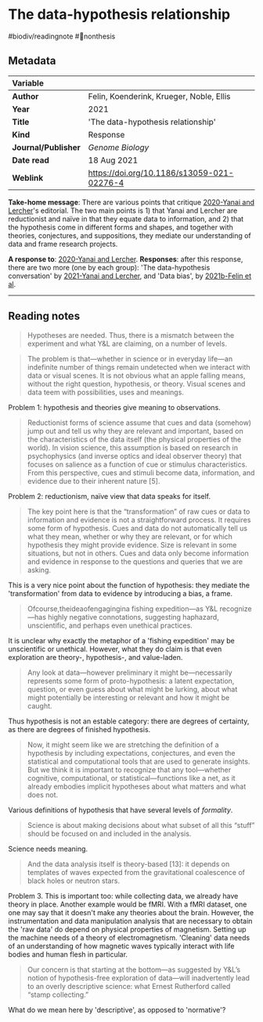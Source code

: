 # The data-hypothesis relationship
#biodiv/readingnote #🚫nonthesis 


## Metadata

|   Variable     |  |
|:--------------|:-----------|
| **Author**			| Felin, Koenderink, Krueger, Noble, Ellis     | 
| **Year**				| 		2021	 | 
| **Title**				| 	'The data-hypothesis relationship'		 | 
| **Kind**				| Response|
| **Journal/Publisher**				| 	*Genome Biology*		 | 
| **Date read**				| 	18 Aug 2021	 | 
| **Weblink**				| 	https://doi.org/10.1186/s13059-021-02276-4		 | 

**Take-home message**: There are various points that critique [2020-Yanai and Lercher](2020-Yanai%20and%20Lercher.md)'s editorial. The two main points is 1) that Yanai and Lercher are reductionist and naïve in that they equate data to information, and 2) that the hypothesis come in different forms and shapes, and together with theories, conjectures, and suppositions, they mediate our understanding of data and frame research projects. 

**A response to**: [2020-Yanai and Lercher](2020-Yanai%20and%20Lercher.md).
**Responses**: after this response, there are two more (one by each group): 'The data-hypothesis conversation' by [2021-Yanai and Lercher](2021-Yanai%20and%20Lercher.md), and 'Data bias', by [2021b-Felin et al](2021b-Felin%20et%20al.md).

---

## Reading notes

> Hypotheses are needed. Thus, there is a mismatch between the experiment and what Y&L are claiming, on a number of levels.

> The problem is that—whether in science or in everyday life—an indefinite number of things remain undetected when we interact with data or visual scenes. It is not obvious what an apple falling means, without the right question, hypothesis, or theory. Visual scenes and data teem with possibilities, uses and meanings.

Problem 1: hypothesis and theories give meaning to observations.

> Reductionist forms of science assume that cues and data (somehow) jump out and tell us why they are relevant and important, based on the characteristics of the data itself (the physical properties of the world). In vision science, this assumption is based on research in psychophysics (and inverse optics and ideal observer theory) that focuses on salience as a function of cue or stimulus characteristics. From this perspective, cues and stimuli become data, information, and evidence due to their inherent nature [5].

Problem 2: reductionism, naïve view that data speaks for itself.

> The key point here is that the “transformation” of raw cues or data to information and evidence is not a straightforward process. It requires some form of hypothesis. Cues and data do not automatically tell us what they mean, whether or why they are relevant, or for which hypothesis they might provide evidence. Size is relevant in some situations, but not in others. Cues and data only become information and evidence in response to the questions and queries that we are asking.

This is a very nice point about the function of hypothesis: they mediate the 'transformation' from data to evidence by introducing a bias, a frame.

> Ofcourse,theideaofengagingina fishing expedition—as Y&L recognize—has highly negative connotations, suggesting haphazard, unscientific, and perhaps even unethical practices.

It is unclear why exactly the metaphor of a 'fishing expedition' may be unscientific or unethical. However, what they do claim is that even exploration are theory-, hypothesis-, and value-laden.

> Any look at data—however preliminary it might be—necessarily represents some form of proto-hypothesis: a latent expectation, question, or even guess about what might be lurking, about what might potentially be interesting or relevant and how it might be caught.

Thus hypothesis is not an estable category: there are degrees of certainty, as there are degrees of finished hypothesis.

> Now, it might seem like we are stretching the definition of a hypothesis by including expectations, conjectures, and even the statistical and computational tools that are used to generate insights. But we think it is important to recognize that any tool—whether cognitive, computational, or statistical—functions like a net, as it already embodies implicit hypotheses about what matters and what does not.

Various definitions of hypothesis that have several levels of *formality*.

> Science is about making decisions about what subset of all this “stuff” should be focused on and included in the analysis.

Science needs meaning.

> And the data analysis itself is theory-based [13]: it depends on templates of waves expected from the gravitational coalescence of black holes or neutron stars.

Problem 3. This is important too: while collecting data, we already have theory in place. Another example would be fMRI. With a fMRI dataset, one one may say that it doesn't make any theories about the brain. However, the instrumentation and data manipulation analysis that are necessary to obtain the 'raw data' do depend on physical properties of magnetism. Setting up the machine needs of a theory of electromagnetism. 'Cleaning' data needs of an understanding of how magnetic waves typically interact with life bodies and human flesh in particular.

> Our concern is that starting at the bottom—as suggested by Y&L’s notion of hypothesis-free exploration of data—will inadvertently lead to an overly descriptive science: what Ernest Rutherford called “stamp collecting.”

What do we mean here by 'descriptive', as opposed to 'normative'?